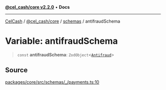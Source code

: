 [**@cel_cash/core v2.2.0**](../../README.md) • **Docs**

***

[CelCash](../../../../packages.md) / [@cel\_cash/core](../../README.md) / [schemas](../README.md) / antifraudSchema

# Variable: antifraudSchema

> `const` **antifraudSchema**: `ZodObject`\<[`Antifraud`](../../types/type-aliases/Antifraud.md)\>

## Source

[packages/core/src/schemas/\_/payments.ts:10](https://github.com/Pyxlab/celcash/blob/9e2eeefc75067a4b86d18d5bb144eb4446f097c2/packages/core/src/schemas/_/payments.ts#L10)
